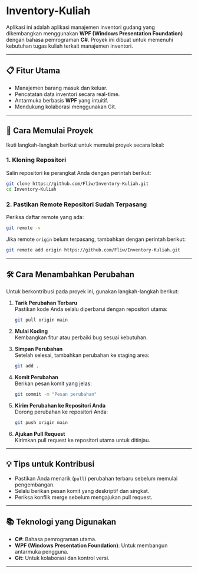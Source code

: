 
# Inventory-Kuliah

Aplikasi ini adalah aplikasi manajemen inventori gudang yang dikembangkan menggunakan **WPF (Windows Presentation Foundation)** dengan bahasa pemrograman **C#**. Proyek ini dibuat untuk memenuhi kebutuhan tugas kuliah terkait manajemen inventori.

---

## 📋 Fitur Utama

- Manajemen barang masuk dan keluar.
- Pencatatan data inventori secara real-time.
- Antarmuka berbasis **WPF** yang intuitif.
- Mendukung kolaborasi menggunakan Git.

---

## 🚀 Cara Memulai Proyek

Ikuti langkah-langkah berikut untuk memulai proyek secara lokal:

### 1. Kloning Repositori

Salin repositori ke perangkat Anda dengan perintah berikut:

```bash
git clone https://github.com/Fliw/Inventory-Kuliah.git
cd Inventory-Kuliah
```

### 2. Pastikan Remote Repositori Sudah Terpasang

Periksa daftar remote yang ada:

```bash
git remote -v
```

Jika remote `origin` belum terpasang, tambahkan dengan perintah berikut:

```bash
git remote add origin https://github.com/Fliw/Inventory-Kuliah.git
```

---

## 🛠️ Cara Menambahkan Perubahan

Untuk berkontribusi pada proyek ini, gunakan langkah-langkah berikut:

1. **Tarik Perubahan Terbaru**  
   Pastikan kode Anda selalu diperbarui dengan repositori utama:

   ```bash
   git pull origin main
   ```

2. **Mulai Koding**  
   Kembangkan fitur atau perbaiki bug sesuai kebutuhan.

3. **Simpan Perubahan**  
   Setelah selesai, tambahkan perubahan ke staging area:

   ```bash
   git add .
   ```

4. **Komit Perubahan**  
   Berikan pesan komit yang jelas:

   ```bash
   git commit -m "Pesan perubahan"
   ```

5. **Kirim Perubahan ke Repositori Anda**  
   Dorong perubahan ke repositori Anda:

   ```bash
   git push origin main
   ```

6. **Ajukan Pull Request**  
   Kirimkan pull request ke repositori utama untuk ditinjau.

---

## 💡 Tips untuk Kontribusi

- Pastikan Anda menarik (`pull`) perubahan terbaru sebelum memulai pengembangan.
- Selalu berikan pesan komit yang deskriptif dan singkat.
- Periksa konflik merge sebelum mengajukan pull request.

---

## 📚 Teknologi yang Digunakan

- **C#**: Bahasa pemrograman utama.
- **WPF (Windows Presentation Foundation)**: Untuk membangun antarmuka pengguna.
- **Git**: Untuk kolaborasi dan kontrol versi.

---

